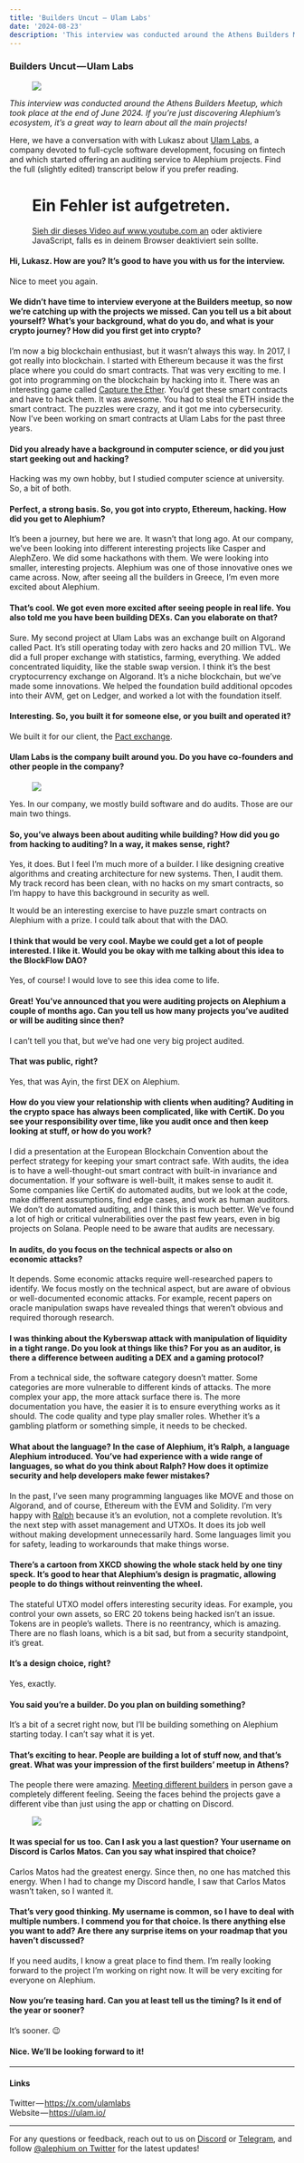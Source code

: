 ```yaml
---
title: 'Builders Uncut — Ulam Labs'
date: '2024-08-23'
description: 'This interview was conducted around the Athens Builders Meetup, which took place at the end of June 2024. If you’re just discovering…'
---
```


### Builders Uncut — Ulam Labs

<figure id="0cee" class="graf graf--figure graf-after--h3">
<img src="https://cdn-images-1.medium.com/max/800/1*_cKXl5FviCa3y_rj4s6aOQ.png" class="graf-image" data-image-id="1*_cKXl5FviCa3y_rj4s6aOQ.png" data-width="1920" data-height="1080" data-is-featured="true" />
</figure>

_This interview was conducted around the Athens Builders Meetup, which took place at the end of June 2024. If you’re just discovering Alephium’s ecosystem, it’s a great way to learn about all the main projects!_

Here, we have a conversation with with Lukasz about <a href="https://ulam.io/" class="markup--anchor markup--p-anchor" data-href="https://ulam.io/" rel="noopener" target="_blank">Ulam Labs</a>, a company devoted to full-cycle software development, focusing on fintech and which started offering an auditing service to Alephium projects. Find the full (slightly edited) transcript below if you prefer reading.

<figure id="af9a" class="graf graf--figure graf--iframe graf-after--p">

<h1 id="ein-fehler-ist-aufgetreten." class="message">Ein Fehler ist aufgetreten.</h1>
<a href="https://www.youtube.com/watch?v=F2iH-M23CHE" target="_blank">Sieh dir dieses Video auf www.youtube.com an</a> oder aktiviere JavaScript, falls es in deinem Browser deaktiviert sein sollte.
</figure>

#### Hi, Lukasz. How are you? It’s good to have you with us for the interview.

Nice to meet you again.

#### We didn’t have time to interview everyone at the Builders meetup, so now we’re catching up with the projects we missed. Can you tell us a bit about yourself? What’s your background, what do you do, and what is your crypto journey? How did you first get into crypto?

I’m now a big blockchain enthusiast, but it wasn’t always this way. In 2017, I got really into blockchain. I started with Ethereum because it was the first place where you could do smart contracts. That was very exciting to me. I got into programming on the blockchain by hacking into it. There was an interesting game called <a href="https://capturetheether.com/" class="markup--anchor markup--p-anchor" data-href="https://capturetheether.com/" rel="noopener" target="_blank">Capture the Ether</a>. You’d get these smart contracts and have to hack them. It was awesome. You had to steal the ETH inside the smart contract. The puzzles were crazy, and it got me into cybersecurity. Now I’ve been working on smart contracts at Ulam Labs for the past three years.

#### Did you already have a background in computer science, or did you just start geeking out and hacking?

Hacking was my own hobby, but I studied computer science at university. So, a bit of both.

#### Perfect, a strong basis. So, you got into crypto, Ethereum, hacking. How did you get to Alephium?

It’s been a journey, but here we are. It wasn’t that long ago. At our company, we’ve been looking into different interesting projects like Casper and AlephZero. We did some hackathons with them. We were looking into smaller, interesting projects. Alephium was one of those innovative ones we came across. Now, after seeing all the builders in Greece, I’m even more excited about Alephium.

#### That’s cool. We got even more excited after seeing people in real life. You also told me you have been building DEXs. Can you elaborate on that?

Sure. My second project at Ulam Labs was an exchange built on Algorand called Pact. It’s still operating today with zero hacks and 20 million TVL. We did a full proper exchange with statistics, farming, everything. We added concentrated liquidity, like the stable swap version. I think it’s the best cryptocurrency exchange on Algorand. It’s a niche blockchain, but we’ve made some innovations. We helped the foundation build additional opcodes into their AVM, get on Ledger, and worked a lot with the foundation itself.

#### Interesting. So, you built it for someone else, or you built and operated it?

We built it for our client, the <a href="https://www.pact.fi/" class="markup--anchor markup--p-anchor" data-href="https://www.pact.fi/" rel="noopener" target="_blank">Pact exchange</a>.

#### Ulam Labs is the company built around you. Do you have co-founders and other people in the company?

<figure id="3df9" class="graf graf--figure graf-after--h4">
<img src="https://cdn-images-1.medium.com/max/800/1*ReEaH9cijiJBVUld4dScoA.png" class="graf-image" data-image-id="1*ReEaH9cijiJBVUld4dScoA.png" data-width="1890" data-height="899" />
</figure>

Yes. In our company, we mostly build software and do audits. Those are our main two things.

#### So, you’ve always been about auditing while building? How did you go from hacking to auditing? In a way, it makes sense, right?

Yes, it does. But I feel I’m much more of a builder. I like designing creative algorithms and creating architecture for new systems. Then, I audit them. My track record has been clean, with no hacks on my smart contracts, so I’m happy to have this background in security as well.

It would be an interesting exercise to have puzzle smart contracts on Alephium with a prize. I could talk about that with the DAO.

#### I think that would be very cool. Maybe we could get a lot of people interested. I like it. Would you be okay with me talking about this idea to the BlockFlow DAO?

Yes, of course! I would love to see this idea come to life.

#### Great! You’ve announced that you were auditing projects on Alephium a couple of months ago. Can you tell us how many projects you’ve audited or will be auditing since then?

I can’t tell you that, but we’ve had one very big project audited.

#### That was public, right?

Yes, that was Ayin, the first DEX on Alephium.

#### How do you view your relationship with clients when auditing? Auditing in the crypto space has always been complicated, like with CertiK. Do you see your responsibility over time, like you audit once and then keep looking at stuff, or how do you work?

I did a presentation at the European Blockchain Convention about the perfect strategy for keeping your smart contract safe. With audits, the idea is to have a well-thought-out smart contract with built-in invariance and documentation. If your software is well-built, it makes sense to audit it. Some companies like CertiK do automated audits, but we look at the code, make different assumptions, find edge cases, and work as human auditors. We don’t do automated auditing, and I think this is much better. We’ve found a lot of high or critical vulnerabilities over the past few years, even in big projects on Solana. People need to be aware that audits are necessary.

#### In audits, do you focus on the technical aspects or also on economic attacks?

It depends. Some economic attacks require well-researched papers to identify. We focus mostly on the technical aspect, but are aware of obvious or well-documented economic attacks. For example, recent papers on oracle manipulation swaps have revealed things that weren’t obvious and required thorough research.

#### I was thinking about the Kyberswap attack with manipulation of liquidity in a tight range. Do you look at things like this? For you as an auditor, is there a difference between auditing a DEX and a gaming protocol?

From a technical side, the software category doesn’t matter. Some categories are more vulnerable to different kinds of attacks. The more complex your app, the more attack surface there is. The more documentation you have, the easier it is to ensure everything works as it should. The code quality and type play smaller roles. Whether it’s a gambling platform or something simple, it needs to be checked.

#### What about the language? In the case of Alephium, it’s Ralph, a language Alephium introduced. You’ve had experience with a wide range of languages, so what do you think about Ralph? How does it optimize security and help developers make fewer mistakes?

In the past, I’ve seen many programming languages like MOVE and those on Algorand, and of course, Ethereum with the EVM and Solidity. I’m very happy with <a href="https://docs.alephium.org/ralph/" class="markup--anchor markup--p-anchor" data-href="https://docs.alephium.org/ralph/" rel="noopener" target="_blank">Ralph</a> because it’s an evolution, not a complete revolution. It’s the next step with asset management and UTXOs. It does its job well without making development unnecessarily hard. Some languages limit you for safety, leading to workarounds that make things worse.

#### There’s a cartoon from XKCD showing the whole stack held by one tiny speck. It’s good to hear that Alephium’s design is pragmatic, allowing people to do things without reinventing the wheel.

The stateful UTXO model offers interesting security ideas. For example, you control your own assets, so ERC 20 tokens being hacked isn’t an issue. Tokens are in people’s wallets. There is no reentrancy, which is amazing. There are no flash loans, which is a bit sad, but from a security standpoint, it’s great.

#### It’s a design choice, right?

Yes, exactly.

#### You said you’re a builder. Do you plan on building something?

It’s a bit of a secret right now, but I’ll be building something on Alephium starting today. I can’t say what it is yet.

#### That’s exciting to hear. People are building a lot of stuff now, and that’s great. What was your impression of the first builders’ meetup in Athens?

The people there were amazing. <a href="https://medium.com/@alephium/all-the-athens-meetup-presentations-f419195640ce" class="markup--anchor markup--p-anchor" data-href="https://medium.com/@alephium/all-the-athens-meetup-presentations-f419195640ce" target="_blank">Meeting different builders</a> in person gave a completely different feeling. Seeing the faces behind the projects gave a different vibe than just using the app or chatting on Discord.

<figure id="7bbd" class="graf graf--figure graf-after--p">
<img src="https://cdn-images-1.medium.com/max/800/0*fv-Ci96YDSQxUXh8" class="graf-image" data-image-id="0*fv-Ci96YDSQxUXh8" data-width="875" data-height="492" />
</figure>

#### It was special for us too. Can I ask you a last question? Your username on Discord is Carlos Matos. Can you say what inspired that choice?

Carlos Matos had the greatest energy. Since then, no one has matched this energy. When I had to change my Discord handle, I saw that Carlos Matos wasn’t taken, so I wanted it.

#### That’s very good thinking. My username is common, so I have to deal with multiple numbers. I commend you for that choice. Is there anything else you want to add? Are there any surprise items on your roadmap that you haven’t discussed?

If you need audits, I know a great place to find them. I’m really looking forward to the project I’m working on right now. It will be very exciting for everyone on Alephium.

#### Now you’re teasing hard. Can you at least tell us the timing? Is it end of the year or sooner?

It’s sooner. 😉

#### Nice. We’ll be looking forward to it!

---

#### Links

Twitter — <a href="https://x.com/ulamlabs" class="markup--anchor markup--p-anchor" data-href="https://x.com/ulamlabs" rel="nofollow noopener noopener" target="_blank">https://x.com/ulamlabs</a>  
Website — <a href="https://ulam.io/" class="markup--anchor markup--p-anchor" data-href="https://ulam.io/" rel="nofollow noopener noopener" target="_blank">https://ulam.io/</a>

---

For any questions or feedback, reach out to us on <a href="http://alephium.org/discord" class="markup--anchor markup--p-anchor" data-href="http://alephium.org/discord" rel="noopener ugc nofollow noopener noopener" target="_blank">Discord</a> or <a href="https://t.me/alephiumgroup" class="markup--anchor markup--p-anchor" data-href="https://t.me/alephiumgroup" rel="noopener ugc nofollow noopener noopener" target="_blank">Telegram</a>, and follow <a href="https://x.com/alephium" class="markup--anchor markup--p-anchor" data-href="https://x.com/alephium" rel="noopener ugc nofollow noopener noopener" target="_blank">@alephium on Twitter</a> for the latest updates!
